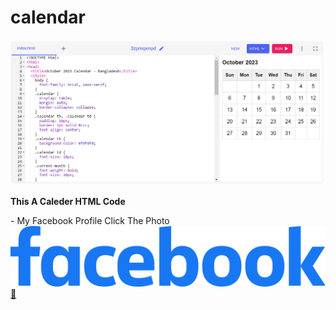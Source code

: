 # calendar

<img alt="coding" src="https://github.com/rahadhasan07/calendar/blob/main/Screenshot%202023-10-06%20072156.png">
<p> <b> This A Caleder HTML Code </b> </p>
- My Facebook Profile Click The Photo   <a href="https://www.facebook.com/devilboy666.07">  <img src="https://github.com/rahadhasan07/calendar/blob/main/facebook-logo-15.png" alt="Facebook">🤚
    </a> 
